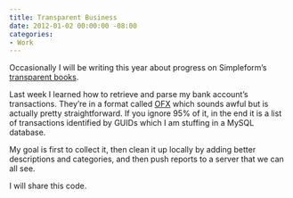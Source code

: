 ```yaml
---
title: Transparent Business
date: 2012-01-02 00:00:00 -08:00
categories:
- Work
---
```


<p>Occasionally I will be writing this year about progress on Simpleform’s <a href="http://notes.torrez.org/2011/12/the-object-of-the-game.html">transparent books</a>.</p>

<p>Last week I learned how to retrieve and parse my bank account’s transactions. They’re in a format called <a href="http://www.ofx.net/">OFX</a> which sounds awful but is actually pretty straightforward. If you ignore 95% of it, in the end it is a list of transactions identified by GUIDs which I am stuffing in a MySQL database.</p>

<p>My goal is first to collect it, then clean it up locally by adding better descriptions and categories, and then push reports to a server that we can all see.</p>

<p>I will share this code.</p>
